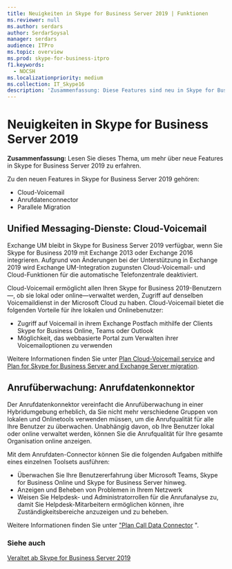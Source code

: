 ```yaml
---
title: Neuigkeiten in Skype for Business Server 2019 | Funktionen
ms.reviewer: null
ms.author: serdars
author: SerdarSoysal
manager: serdars
audience: ITPro
ms.topic: overview
ms.prod: skype-for-business-itpro
f1.keywords:
  - NOCSH
ms.localizationpriority: medium
ms.collection: IT_Skype16
description: 'Zusammenfassung: Diese Features sind neu in Skype for Business Server 2019.'
---
```


# <a name="whats-in-skype-for-business-server-2019"></a>Neuigkeiten in Skype for Business Server 2019

**Zusammenfassung:** Lesen Sie dieses Thema, um mehr über neue Features in Skype for Business Server 2019 zu erfahren.  

Zu den neuen Features in Skype for Business Server 2019 gehören:
  
- Cloud-Voicemail  
- Anrufdatenconnector
- Parallele Migration

## <a name="unified-messaging-services-cloud-voicemail"></a>Unified Messaging-Dienste: Cloud-Voicemail

Exchange UM bleibt in Skype for Business Server 2019 verfügbar, wenn Sie Skype for Business 2019 mit Exchange 2013 oder Exchange 2016 integrieren. Aufgrund von Änderungen bei der Unterstützung in Exchange 2019 wird Exchange UM-Integration zugunsten Cloud-Voicemail- und Cloud-Funktionen für die automatische Telefonzentrale deaktiviert.  

Cloud-Voicemail ermöglicht allen Ihren Skype for Business 2019-Benutzern&#x2014;, ob sie lokal oder online&#x2014;verwaltet werden, Zugriff auf denselben Voicemaildienst in der Microsoft Cloud zu haben. Cloud-Voicemail bietet die folgenden Vorteile für ihre lokalen und Onlinebenutzer:

- Zugriff auf Voicemail in ihrem Exchange Postfach mithilfe der Clients Skype for Business Online, Teams oder Outlook
- Möglichkeit, das webbasierte Portal zum Verwalten ihrer Voicemailoptionen zu verwenden

Weitere Informationen finden Sie unter [Plan Cloud-Voicemail service](../sfbhybrid/hybrid/plan-cloud-voicemail.md) and [Plan for Skype for Business Server and Exchange Server migration](../sfbhybrid/hybrid/plan-um-migration.md).
  
## <a name="call-monitoring-call-data-connector"></a>Anrufüberwachung: Anrufdatenkonnektor

Der Anrufdatenkonnektor vereinfacht die Anrufüberwachung in einer Hybridumgebung erheblich, da Sie nicht mehr verschiedene Gruppen von lokalen und Onlinetools verwenden müssen, um die Anrufqualität für alle Ihre Benutzer zu überwachen.  Unabhängig davon, ob Ihre Benutzer lokal oder online verwaltet werden, können Sie die Anrufqualität für Ihre gesamte Organisation online anzeigen.

Mit dem Anrufdaten-Connector können Sie die folgenden Aufgaben mithilfe eines einzelnen Toolsets ausführen:

- Überwachen Sie Ihre Benutzererfahrung über Microsoft Teams, Skype for Business Online und Skype for Business Server hinweg.
- Anzeigen und Beheben von Problemen in Ihrem Netzwerk
- Weisen Sie Helpdesk- und Administratorrollen für die Anrufanalyse zu, damit Sie Helpdesk-Mitarbeitern ermöglichen können, ihre Zuständigkeitsbereiche anzuzeigen und zu beheben.

Weitere Informationen finden Sie unter ["Plan Call Data Connector](../sfbhybrid/hybrid/plan-call-data-connector.md) ".

### <a name="see-also"></a>Siehe auch

[Veraltet ab Skype for Business Server 2019](deprecated.md)
